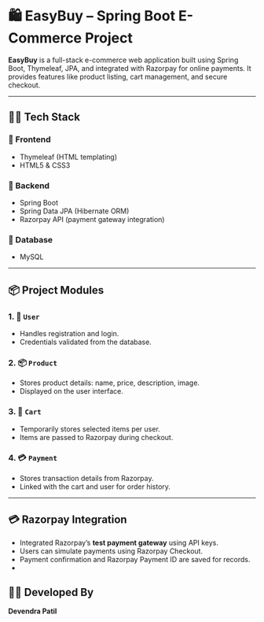 # 🛍️ EasyBuy – Spring Boot E-Commerce Project

**EasyBuy** is a full-stack e-commerce web application built using Spring Boot, Thymeleaf, JPA, and integrated with Razorpay for online payments. It provides features like product listing, cart management, and secure checkout.

---

## 🧑‍💻 Tech Stack

### 🔹 Frontend
- Thymeleaf (HTML templating)
- HTML5 & CSS3

### 🔹 Backend
- Spring Boot
- Spring Data JPA (Hibernate ORM)
- Razorpay API (payment gateway integration)

### 🔹 Database
- MySQL

---

## 📦 Project Modules

### 1. 👤 `User`
- Handles registration and login.
- Credentials validated from the database.

### 2. 📦 `Product`
- Stores product details: name, price, description, image.
- Displayed on the user interface.

### 3. 🛒 `Cart`
- Temporarily stores selected items per user.
- Items are passed to Razorpay during checkout.

### 4. 💳 `Payment`
- Stores transaction details from Razorpay.
- Linked with the cart and user for order history.

---

## 💳 Razorpay Integration

- Integrated Razorpay’s **test payment gateway** using API keys.
- Users can simulate payments using Razorpay Checkout.
- Payment confirmation and Razorpay Payment ID are saved for records.
- 
## 👨‍💼 Developed By
   **Devendra Patil**

